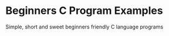 

# Beginners C Program Examples
Simple, short and sweet  beginners friendly C language programs 





